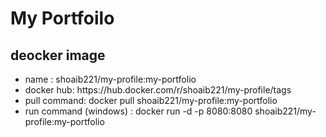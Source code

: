 # My Portfoilo


<h2> deocker image </h2>

<ul>
<li>  name : shoaib221/my-profile:my-portfolio  </li>
<li>  docker hub: https://hub.docker.com/r/shoaib221/my-profile/tags  </li>
<li>  pull command: docker pull shoaib221/my-profile:my-portfolio  </li>
<li>  run command (windows) : docker run -d -p 8080:8080 shoaib221/my-profile:my-portfolio  </li>

</ul>


 
